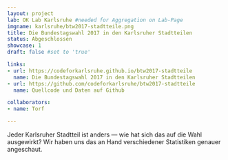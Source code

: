 ```yaml
---
layout: project
lab: OK Lab Karlsruhe #needed for Aggregation on Lab-Page
imgname: karlsruhe/btw2017-stadtteile.png
title: Die Bundestagswahl 2017 in den Karlsruher Stadtteilen
status: Abgeschlossen
showcase: 1
draft: false #set to 'true'

links:
- url: https://codeforkarlsruhe.github.io/btw2017-stadtteile
  name: Die Bundestagswahl 2017 in den Karlsruher Stadtteilen
- url: https://github.com/codeforkarlsruhe/btw2017-stadtteile
  name: Quellcode und Daten auf Github

collaborators:
- name: Torf

---
```


Jeder Karlsruher Stadtteil ist anders — wie hat sich das auf die Wahl ausgewirkt? Wir haben uns das an Hand verschiedener Statistiken genauer angeschaut.

